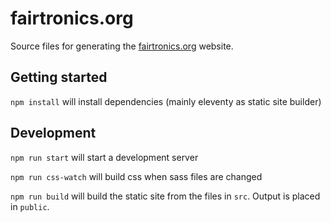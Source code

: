 # fairtronics.org

Source files for generating the [fairtronics.org](https://fairtronics.org) website.

## Getting started

`npm install` will install dependencies (mainly eleventy as static site builder)

## Development

`npm run start` will start a development server

`npm run css-watch` will build css when sass files are changed

`npm run build` will build the static site from the files in `src`. Output is placed in `public`.
